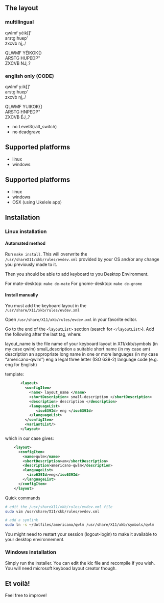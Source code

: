 ## The layout

### multilingual

qwlmf yéik[]' <br/>
arstg huep' <br/>
zxcvb nj,./ <br/>

QLWMF YÉIKOK{} <br/>
ARSTG HUPEDP" <br/>
ZXCVB NJ,.? <br/>

### english only (CODE)

qwlmf y:ik[]' <br/>
arstg huep' <br/>
zxcvb nj,./ <br/>

QLWMF YUIKOK{} <br/>
ARSTG HNPEDP" <br/>
ZXCVB ÉJ,.? <br/>

* no Level3(ralt_switch)
* no deadgrave

## Supported platforms
* linux
* windows

## Supported platforms

* linux
* windows
* OSX (using Ukelele app)

## Installation

### Linux installation

#### Automated method

Run `make install`. This will overwrite the `/usr/shareX11/xkb/rules/evdev.xml`
provided by your OS and/or any change you previously made to it.

Then you should be able to add keyboard to you Desktop Environment.

For mate-desktop: `make de-mate`
For gnome-desktop: `make de-gnome`

#### Install manually

You must add the keyboard layout in the  `/usr/share/X11/xkb/rules/evdev.xml`

Open `/usr/share/X11/xkb/rules/evdev.xml` in your favorite editor.

Go to the end of the `<layoutList>` section (search for `</layoutList>`). Add the
following after the last </layout> tag, where:

layout_name is the file name of your keyboard layout in X11/xkb/symbols (in my case qwlm)
small_description a suitable short name (in my case am)
description an appropriate long name in one or more languages (in my case “americano-qwlm”)
eng a legal three letter (ISO 639-2) language code (e.g. eng for English)

template:
```xml
       <layout>
         <configItem>
           <name> layout_name </name>
           <shortDescription> small-description </shortDescription>
           <description> description </description>
           <languageList>
              <iso639Id> eng </iso639Id>
           </languageList>
         </configItem>
         <variantList/>
       </layout>
```

which in our case gives:

```xml
    <layout>
      <configItem>
        <name>qwlm</name>
        <shortDescription>am</shortDescription>
        <description>americano-qwlm</description>
        <languageList>
          <iso639Id>eng</iso639Id>
        </languageList>
      </configItem>
    </layout>
```

Quick commands

```bash
# edit the /usr/shareX11/xkb/rules/evdev.xml file
sudo vim /usr/share/X11/xkb/rules/evdev.xml

# add a symlink
sudo ln -s ~/dotfiles/americano/qwlm /usr/share/X11/xkb/symbols/qwlm
```

You might need to restart your session (logout-login) to make it available to your desktop environnement.

### Windows installation

Simply run the installer. You can edit the klc file and recompile if you wish. You will need microsoft keyboad layout creator though.

## Et voilà!

Feel free to improve!
